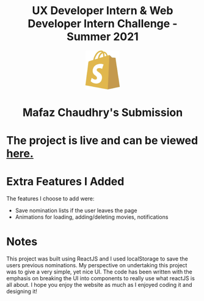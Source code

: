 <div align="center">
 <h1>UX Developer Intern & Web Developer Intern Challenge - Summer 2021</h1>
 <img width="89.8px" height="102.4px" src="./public/shopify-logo.png" />
 <h1>Mafaz Chaudhry's Submission</h1>
</div>

# The project is live and can be viewed [here.](https://shopify-shoppies-mchaudhry.netlify.app/)

# Extra Features I Added 
The features I choose to add were: 
 * Save nomination lists if the user leaves the page
 * Animations for loading, adding/deleting movies, notifications

# Notes 
This project was built using ReactJS and I used localStorage to save the users previous nominations. My perspective on undertaking this project was to give a very simple, yet nice UI. The code has been written with the emphasis on breaking the UI into components to really use what reactJS is all about. I hope you enjoy the website as much as I enjoyed coding it and designing it!
